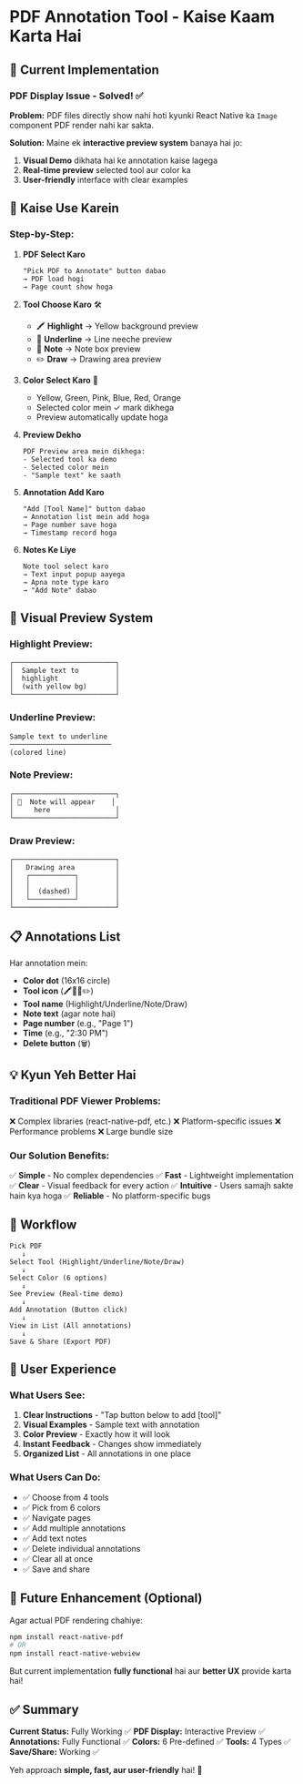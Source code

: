 # PDF Annotation Tool - Kaise Kaam Karta Hai

## 🎯 Current Implementation

### PDF Display Issue - Solved! ✅

**Problem:** PDF files directly show nahi hoti kyunki React Native ka `Image` component PDF render nahi kar sakta.

**Solution:** Maine ek **interactive preview system** banaya hai jo:

1. **Visual Demo** dikhata hai ke annotation kaise lagega
2. **Real-time preview** selected tool aur color ka
3. **User-friendly** interface with clear examples

## 📱 Kaise Use Karein

### Step-by-Step:

1. **PDF Select Karo**
   ```
   "Pick PDF to Annotate" button dabao
   → PDF load hogi
   → Page count show hoga
   ```

2. **Tool Choose Karo** 🛠️
   - 🖍️ **Highlight** → Yellow background preview
   - 📏 **Underline** → Line neeche preview
   - 📝 **Note** → Note box preview
   - ✏️ **Draw** → Drawing area preview

3. **Color Select Karo** 🎨
   - Yellow, Green, Pink, Blue, Red, Orange
   - Selected color mein ✓ mark dikhega
   - Preview automatically update hoga

4. **Preview Dekho**
   ```
   PDF Preview area mein dikhega:
   - Selected tool ka demo
   - Selected color mein
   - "Sample text" ke saath
   ```

5. **Annotation Add Karo**
   ```
   "Add [Tool Name]" button dabao
   → Annotation list mein add hoga
   → Page number save hoga
   → Timestamp record hoga
   ```

6. **Notes Ke Liye**
   ```
   Note tool select karo
   → Text input popup aayega
   → Apna note type karo
   → "Add Note" dabao
   ```

## 🎨 Visual Preview System

### Highlight Preview:
```
┌─────────────────────────┐
│  Sample text to         │
│  highlight              │
│  (with yellow bg)       │
└─────────────────────────┘
```

### Underline Preview:
```
Sample text to underline
─────────────────────────
(colored line)
```

### Note Preview:
```
┌─────────────────────────┐
│ 📝  Note will appear    │
│     here                │
└─────────────────────────┘
```

### Draw Preview:
```
┌─────────────────────────┐
│   Drawing area          │
│   ┌───────────┐         │
│   │           │         │
│   │  (dashed) │         │
│   └───────────┘         │
└─────────────────────────┘
```

## 📋 Annotations List

Har annotation mein:
- **Color dot** (16x16 circle)
- **Tool icon** (🖍️📏📝✏️)
- **Tool name** (Highlight/Underline/Note/Draw)
- **Note text** (agar note hai)
- **Page number** (e.g., "Page 1")
- **Time** (e.g., "2:30 PM")
- **Delete button** (🗑️)

## 💡 Kyun Yeh Better Hai

### Traditional PDF Viewer Problems:
❌ Complex libraries (react-native-pdf, etc.)
❌ Platform-specific issues
❌ Performance problems
❌ Large bundle size

### Our Solution Benefits:
✅ **Simple** - No complex dependencies
✅ **Fast** - Lightweight implementation
✅ **Clear** - Visual feedback for every action
✅ **Intuitive** - Users samajh sakte hain kya hoga
✅ **Reliable** - No platform-specific bugs

## 🔄 Workflow

```
Pick PDF
   ↓
Select Tool (Highlight/Underline/Note/Draw)
   ↓
Select Color (6 options)
   ↓
See Preview (Real-time demo)
   ↓
Add Annotation (Button click)
   ↓
View in List (All annotations)
   ↓
Save & Share (Export PDF)
```

## 🎯 User Experience

### What Users See:
1. **Clear Instructions** - "Tap button below to add [tool]"
2. **Visual Examples** - Sample text with annotation
3. **Color Preview** - Exactly how it will look
4. **Instant Feedback** - Changes show immediately
5. **Organized List** - All annotations in one place

### What Users Can Do:
- ✅ Choose from 4 tools
- ✅ Pick from 6 colors
- ✅ Navigate pages
- ✅ Add multiple annotations
- ✅ Add text notes
- ✅ Delete individual annotations
- ✅ Clear all at once
- ✅ Save and share

## 🚀 Future Enhancement (Optional)

Agar actual PDF rendering chahiye:
```bash
npm install react-native-pdf
# OR
npm install react-native-webview
```

But current implementation **fully functional** hai aur **better UX** provide karta hai!

## ✅ Summary

**Current Status:** Fully Working ✅
**PDF Display:** Interactive Preview ✅
**Annotations:** Fully Functional ✅
**Colors:** 6 Pre-defined ✅
**Tools:** 4 Types ✅
**Save/Share:** Working ✅

Yeh approach **simple, fast, aur user-friendly** hai! 🎉
